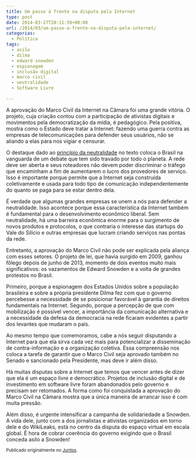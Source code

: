 ```yaml
---
title: Um passo à frente na disputa pela Internet
type: post
date: 2014-03-27T20:11:59+00:00
url: /2014/03/um-passo-a-frente-na-disputa-pela-internet/
categorias:
  - Política
tags:
  - asilo
  - dilma
  - edward snowden
  - espionagem
  - inclusão digital
  - marco civil
  - neutralidade
  - Software Livre

---
```

A aprovação do Marco Civil da Internet na Câmara foi uma grande vitória. O projeto, cuja criação contou com a participação de ativistas digitais e movimentos pela democratização da mídia, é pedagógico. Pela positiva, mostra como o Estado deve tratar a Internet: fazendo uma guerra contra as empresas de telecomunicações para defender seus usuários, não se aliando a elas para nos vigiar e censurar.

O destaque dado ao [princípio da neutralidade][1] no texto coloca o Brasil na vanguarda de um debate que tem sido travado por todo o planeta. A rede deve ser aberta e seus roteadores não devem poder discriminar o tráfego que encaminham a fim de aumentarem o lucro dos provedores de serviço. Isso é importante porque permite que a Internet seja construída coletivamente e usada para todo tipo de comunicação independentemente do quanto se paga para se estar dentro dela.

É verdade que algumas grandes empresas se unem a nós para defender a neutralidade. Isso acontece porque essa característica da Internet também é fundamental para o desenvolvimento econômico liberal. Sem neutralidade, há uma barreira econômica enorme para o surgimento de novos produtos e protocolos, o que contraria o interesse das startups do Vale do Silício e outras empresas que lucram criando serviços nas pontas da rede.

Entretanto, a aprovação do Marco Civil não pode ser explicada pela aliança com esses setores. O projeto de lei, que havia surgido em 2009, ganhou fôlego depois de junho de 2013, momento de dois eventos muito mais significativos: os vazamentos de Edward Snowden e a volta de grandes protestos no Brasil.

Primeiro, porque a espionagem dos Estados Unidos sobre a população brasileira e sobre a própria presidente Dilma fez com que o governo percebesse a necessidade de se posicionar favorável à garantia de direitos fundamentais na Internet. Segundo, porque a percepção de que com mobilização é possível vencer, a importância da comunicação alternativa e a necessidade da defesa da democracia na rede ficaram evidentes a partir dos levantes que mudaram o país.

Ao mesmo tempo que comemoramos, cabe a nós seguir disputando a Internet para que ela sirva cada vez mais para potencializar a disseminação de contra-informação e a organização coletiva. Essa compreensão nos coloca a tarefa de garantir que o Marco Civil seja aprovado também no Senado e sancionado pela Presidente, mas deve ir além disso.

Há muitas disputas sobre a Internet que temos que vencer antes de dizer que ela é um espaço livre e democrático. Projetos de inclusão digital e de investimento em software livre foram abandonados pelo governo e precisam ser retomados. A forma como foi conquistada a aprovação do Marco Civil na Câmara mostra que a única maneira de arrancar isso é com muita pressão.

Além disso, é urgente intensificar a campanha de solidariedade a Snowden. A vida dele, junto com a dos jornalistas e ativistas organizados em torno dele e do WikiLeaks, está no centro da disputa do espaço virtual em escala global. É hora de cobrar coerência do governo exigindo que o Brasil conceda asilo a Snowden!

<small>Publicado originalmente no <a href="https://juntos.org.br/2014/03/um-passo-a-frente-na-disputa-pela-internet/">Juntos</a>.</small>

 [1]: http://juntos.org.br/2014/03/pela-aprovacao-do-marco-civil-da-internet-com-o-principio-da-neutralidade/
